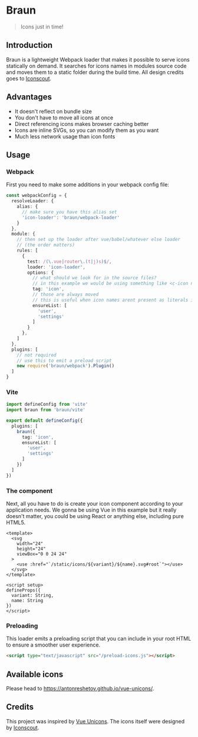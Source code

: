 # Braun
>Icons just in time!

## Introduction

Braun is a lightweight Webpack loader that makes it possible to serve icons statically on demand. It searches for icons names in modules source code and moves them to a static folder during the build time. All design credits goes to [Iconscout](https://github.com/iconscout/unicons).

## Advantages

- It doesn't reflect on bundle size
- You don't have to move all icons at once
- Direct referencing icons makes browser caching better
- Icons are inline SVGs, so you can modify them as you want
- Much less network usage than icon fonts

## Usage

### Webpack

First you need to make some additions in your webpack config file:

```typescript
const webpackConfig = {
  resolveLoader: {
    alias: {
      // make sure you have this alias set
      'icon-loader': 'braun/webpack-loader'
    }
  },
  module: {
    // then set up the loader after vue/babel/whatever else loader
    // (the order matters)
    rules: [
      {
        test: /(\.vue|router\.(t|j)s)$/,
        loader: 'icon-loader',
        options: {
          // what should we look for in the source files?
          // in this example we would be using something like <c-icon name="user" /> in our source files
          tag: 'icon',
          // those are always moved
          // this is useful when icon names arent present as literals in files
          ensureList: [
            'user',
            'settings'
          ]
        }
      },
    ]
  },
  plugins: [
    // not required
    // use this to emit a preload script
    new require('braun/webpack').Plugin()
  ]
}
```

### Vite

```typescript
import defineConfig from 'vite'
import braun from 'braun/vite'

export default defineConfig({
  plugins: [
    braun({
      tag: 'icon',
      ensureList: [
        'user',
        'settings'
      ]
    })
  ]
})
```

### The component

Next, all you have to do is create your icon component according to your application needs. We gonna be using Vue in this example but it really doesn't matter, you could be using React or anything else, including pure HTML5.

```vue
<template>
  <svg
    width="24"
    height="24"
    viewBox="0 0 24 24"
  >
    <use :href="`/static/icons/${variant}/${name}.svg#root`"></use>
  </svg>
</template>

<script setup>
defineProps({
  variant: String,
  name: String
})
</script>
```

### Preloading

This loader emits a preloading script that you can include in your root HTML to ensure a smoother user experience.
```html
<script type="text/javascript" src="/preload-icons.js"></script>
```

## Available icons

Please head to https://antonreshetov.github.io/vue-unicons/.

## Credits
This project was inspired by [Vue Unicons](https://github.com/antonreshetov/vue-unicons). The icons itself were designed by [Iconscout](https://github.com/iconscout/unicons).
